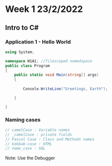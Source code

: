 # Week 1 23/2/2022

## Intro to C#

### Application 1 - Hello World

```csharp
using System;

namespace W1A1; //filescoped namedspace
public class Program 
{
    public static void Main(string[] args)
    {
            
        Console.WriteLine("Greetings, Earth");            

    }

}
```

### Naming cases

```csharp
// camelCase : Variable names
// _camelCase : private fields
// Pascal Case : Class and Methods names
// kekbab-case : HTML
// name_case : SQL
```

Note: Use the Debugger



